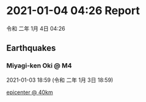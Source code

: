 # 2021-01-04 04:26 Report
令和 二年 1月 4日 04:26

## Earthquakes
### Miyagi-ken Oki @ M4
2021-01-03 18:59 (令和 二年 1月 3日 18:59)
  
[epicenter @ 40km](https://www.google.com/maps/place/38°42'00%22+142°18'00%22/@38.7,142.3,17z/data=!3m1!4b1!4m5!3m4!1s0x0:0x0!8m2!3d38.7!4d142.3)